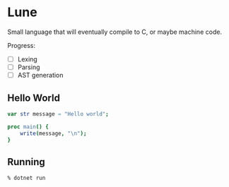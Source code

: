 # Lune
Small language that will eventually compile to C, or maybe machine code.

Progress:
- [ ] Lexing
- [ ] Parsing
- [ ] AST generation

## Hello World
```nim
var str message = "Hello world"; 

proc main() {
    write(message, "\n");
}
```

## Running
```sh
% dotnet run
```
